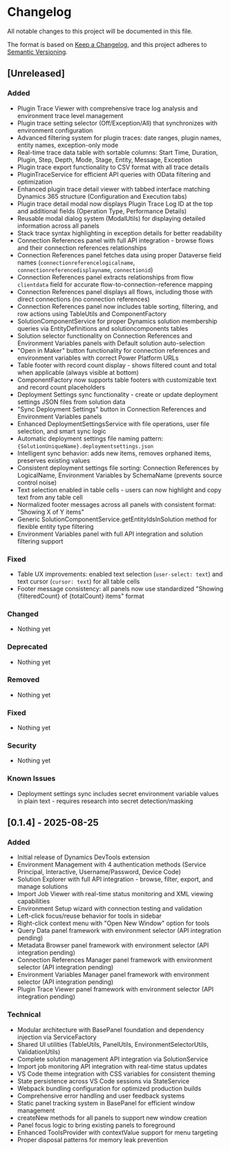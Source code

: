 # Changelog

All notable changes to this project will be documented in this file.

The format is based on [Keep a Changelog](https://keepachangelog.com/en/1.1.0/),
and this project adheres to [Semantic Versioning](https://semver.org/spec/v2.0.0.html).

## [Unreleased]

### Added
- Plugin Trace Viewer with comprehensive trace log analysis and environment trace level management
- Plugin trace setting selector (Off/Exception/All) that synchronizes with environment configuration
- Advanced filtering system for plugin traces: date ranges, plugin names, entity names, exception-only mode
- Real-time trace data table with sortable columns: Start Time, Duration, Plugin, Step, Depth, Mode, Stage, Entity, Message, Exception
- Plugin trace export functionality to CSV format with all trace details
- PluginTraceService for efficient API queries with OData filtering and optimization
- Enhanced plugin trace detail viewer with tabbed interface matching Dynamics 365 structure (Configuration and Execution tabs)
- Plugin trace detail modal now displays Plugin Trace Log ID at the top and additional fields (Operation Type, Performance Details)
- Reusable modal dialog system (ModalUtils) for displaying detailed information across all panels
- Stack trace syntax highlighting in exception details for better readability
- Connection References panel with full API integration - browse flows and their connection references relationships
- Connection References panel fetches data using proper Dataverse field names (`connectionreferencelogicalname`, `connectionreferencedisplayname`, `connectionid`)
- Connection References panel extracts relationships from flow `clientdata` field for accurate flow-to-connection-reference mapping
- Connection References panel displays all flows, including those with direct connections (no connection references)
- Connection References panel now includes table sorting, filtering, and row actions using TableUtils and ComponentFactory
- SolutionComponentService for proper Dynamics solution membership queries via EntityDefinitions and solutioncomponents tables
- Solution selector functionality on Connection References and Environment Variables panels with Default solution auto-selection
- "Open in Maker" button functionality for connection references and environment variables with correct Power Platform URLs
- Table footer with record count display - shows filtered count and total when applicable (always visible at bottom)
- ComponentFactory now supports table footers with customizable text and record count placeholders
- Deployment Settings sync functionality - create or update deployment settings JSON files from solution data
- "Sync Deployment Settings" button in Connection References and Environment Variables panels
- Enhanced DeploymentSettingsService with file operations, user file selection, and smart sync logic
- Automatic deployment settings file naming pattern: `{SolutionUniqueName}.deploymentsettings.json`
- Intelligent sync behavior: adds new items, removes orphaned items, preserves existing values
- Consistent deployment settings file sorting: Connection References by LogicalName, Environment Variables by SchemaName (prevents source control noise)
- Text selection enabled in table cells - users can now highlight and copy text from any table cell
- Normalized footer messages across all panels with consistent format: "Showing X of Y items"
- Generic SolutionComponentService.getEntityIdsInSolution method for flexible entity type filtering
- Environment Variables panel with full API integration and solution filtering support

### Fixed
- Table UX improvements: enabled text selection (`user-select: text`) and text cursor (`cursor: text`) for all table cells
- Footer message consistency: all panels now use standardized "Showing {filteredCount} of {totalCount} items" format

### Changed
- Nothing yet

### Deprecated
- Nothing yet

### Removed
- Nothing yet

### Fixed
- Nothing yet

### Security
- Nothing yet

### Known Issues
- Deployment settings sync includes secret environment variable values in plain text - requires research into secret detection/masking

## [0.1.4] - 2025-08-25

### Added
- Initial release of Dynamics DevTools extension
- Environment Management with 4 authentication methods (Service Principal, Interactive, Username/Password, Device Code)
- Solution Explorer with full API integration - browse, filter, export, and manage solutions
- Import Job Viewer with real-time status monitoring and XML viewing capabilities
- Environment Setup wizard with connection testing and validation
- Left-click focus/reuse behavior for tools in sidebar
- Right-click context menu with "Open New Window" option for tools
- Query Data panel framework with environment selector (API integration pending)
- Metadata Browser panel framework with environment selector (API integration pending)
- Connection References Manager panel framework with environment selector (API integration pending)
- Environment Variables Manager panel framework with environment selector (API integration pending)
- Plugin Trace Viewer panel framework with environment selector (API integration pending)

### Technical
- Modular architecture with BasePanel foundation and dependency injection via ServiceFactory
- Shared UI utilities (TableUtils, PanelUtils, EnvironmentSelectorUtils, ValidationUtils)
- Complete solution management API integration via SolutionService
- Import job monitoring API integration with real-time status updates
- VS Code theme integration with CSS variables for consistent theming
- State persistence across VS Code sessions via StateService
- Webpack bundling configuration for optimized production builds
- Comprehensive error handling and user feedback systems
- Static panel tracking system in BasePanel for efficient window management
- createNew methods for all panels to support new window creation
- Panel focus logic to bring existing panels to foreground
- Enhanced ToolsProvider with contextValue support for menu targeting
- Proper disposal patterns for memory leak prevention
